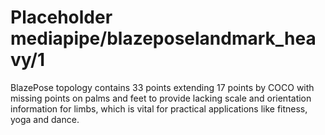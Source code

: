 # Placeholder mediapipe/blazeposelandmark_heavy/1

BlazePose topology contains 33 points extending 17 points by COCO with missing
points on palms and feet to provide lacking scale and orientation information
for limbs, which is vital for practical applications like fitness, yoga and
dance.

<!-- module-type: image-pose-detection -->
<!-- fine-tunable: false -->
